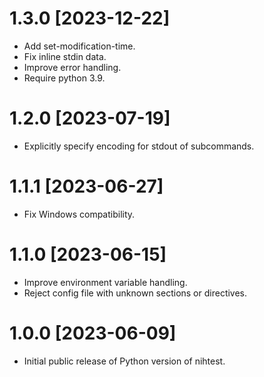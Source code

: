 # 1.3.0 [2023-12-22]

- Add set-modification-time.
- Fix inline stdin data.
- Improve error handling.
- Require python 3.9.

# 1.2.0 [2023-07-19]

- Explicitly specify encoding for stdout of subcommands.

# 1.1.1 [2023-06-27]

- Fix Windows compatibility. 

# 1.1.0 [2023-06-15] 

- Improve environment variable handling.
- Reject config file with unknown sections or directives.

# 1.0.0 [2023-06-09]

- Initial public release of Python version of nihtest.
